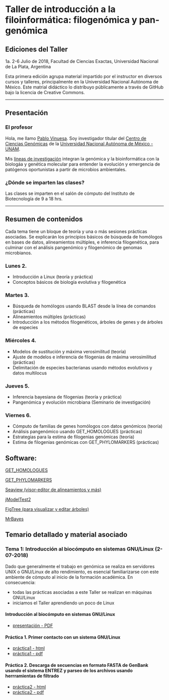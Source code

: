 # Taller de introducci&oacute;n a la filoinform&aacute;tica: filogen&oacute;mica y pan-gen&oacute;mica

## Ediciones del Taller

1a. 2-6 Julio de 2018, Facultad de Ciencias Exactas, Universidad Nacional de La Plata, Argentina


Esta primera edici&oacute;n agrupa material impartido por el instructor en diversos cursos y talleres, principalmente 
en la Universidad Nacional Aut&oacute;noma de M&eacute;xico. Este matrial did&aacute;ctico lo distribuyo
p&uacute;blicamente a trav&eacute;s de GitHub bajo la licencia de Creative Commons.

***
 
## Presentaci&oacute;n

### El profesor
Hola, me llamo [Pablo Vinuesa](http://www.ccg.unam.mx/~vinuesa/). Soy investigador titular del 
[Centro de Ciencias Gen&oacute;micas](http://www.ccg.unam.mx) de la 
[Universidad Nacional Aut&oacute;noma de M&eacute;xico - UNAM](http://www.unam.mx/).

Mis [l&iacute;neas de investigaci&oacute;n](http://www.ccg.unam.mx/~vinuesa/research.html) 
integran la gen&oacute;mica y la bioinform&aacute;tica con la biolog&aacute;a y gen&eacute;tica molecular para entender 
la evoluci&oacute;n y emergencia de pat&oacute;genos oportunistas a partir de microbios ambientales.

### ¿D&oacute;nde se imparten las clases?
Las clases se imparten en el sal&oacute;n de c&oacute;mputo del Instituto de Biotecnolog&iacute;a 
de 9 a 18 hrs.

***

## Resumen de contenidos

Cada tema tiene un bloque de teor&iacute;a y una o m&aacute;s sesiones pr&aacute;cticas asociadas. Se explicar&aacute;n los principios b&aacute;sicos de b&uacute;squeda de hom&oacute;logos en bases de datos, alineamientos m&uacute;ltiples, e inferencia filogen&eacute;tica, para culminar con el an&aacute;lisis pangen&oacute;mico y filogen&oacute;mico de genomas microbianos.

### Lunes 2. 
- Introducción a Linux (teoría y práctica)
- Conceptos básicos de biología evolutiva y filogenética

### Martes 3. 
- Búsqueda de homólogos usando BLAST desde la línea de comandos (prácticas)
- Alineamientos múltiples (prácticas)
- Introducción a los métodos filogenéticos, árboles de genes y de árboles de especies

### Miércoles 4. 
- Modelos de sustitución y máxima verosimilitud (teoría)
- Ajuste de modelos e inferencia de filogenias de máxima verosimilitud (prácticas)
- Delimitación de especies bacterianas usando métodos evolutivos y datos multilocus

### Jueves 5. 
- Inferencia bayesiana de filogenias (teoría y práctica)
- Pangenómica y evolución microbiana (Seminario de investigación)

### Viernes 6.
- Cómputo de familias de genes homólogos con datos genómicos (teoría)
- Análisis pangenómico usando GET_HOMOLOGUES (prácticas)
- Estrategias para la estima de filogenias genómicas (teoría)
- Estima de filogenias genómicas con GET_PHYLOMARKERS (prácticas)


## Software:

[GET_HOMOLOGUES](http://eead-csic-compbio)

[GET_PHYLOMARKERS](https://github.com/vinuesa/)

[Seaview (visor-editor de alineamientos y más)](http://pbil.univ-lyon1.fr/)

[jModelTest2](https://github.com/ddarriba/)

[FigTree (para visualizar y editar árboles)](http://tree.bio.ed.ac.uk/)

[MrBayes](http://mrbayes.sourceforge)

## Temario detallado y material asociado

<!--

2. Gen&oacute;mica comparativa y pan-gen&oacute;mica [presentaci&oacute;n - PDF](https://github.com/vinuesa/intro2phyloinfo/tree/master/docs/introduccion_a_la_pangenomica_microbiana_OMICAS-UAEM_Mar18.pdf)
 + pr?cticas con [GET_HOMOLOGUES](https://github.com/eead-csic-compbio/get_homologues) [tutorial html](http://eead-csic-compbio.github.io/get_homologues/manual/manual.html)
3. Filogen&oacute;mica y estructura filogen?tica del pan-genoma
 +  pr?cticas con [GET_PHYLOMARKERS](https://github.com/vinuesa/get_phylomarkers)

Desde este sitio se distribuyen los materiales did&aacute;cticos bajo la [licencia de
Creative Commons](https://creativecommons.org/).

-->

### Tema 1: Introducci&oacute;n al bioc&oacute;mputo en sistemas GNU/Linux (2-07-2018)

Dado que generalmente el trabajo en gen&oacute;mica se realiza en servidores UNIX o GNU/Linux de alto rendimiento, 
es esencial familiarizarse con este ambiente de c&oacute;mputo al inicio de la formaci&oacute;n acad&eacute;mica. 
En consecuencia:

- todas las pr&aacute;cticas asociadas a este Taller se realizan en m&aacute;quinas GNU/Linux
- iniciamos el Taller aprendiendo un poco de Linux

#### Introducci&oacute;n al bioc&oacute;mputo en sistemas GNU/Linux 
- [presentaci&oacute;n - PDF](https://github.com/vinuesa/intro2phyloinfo/tree/master/docs/Intro2biocomputo_sistemas_en_sistemas_UNIX-Linux.pdf)


#### Pr&aacute;ctica 1. Primer contacto con un sistema GNU/Linux
- [pr&aacute;ctica1 - html](https://vinuesa.github.io/intro2phyloinfo/intro2linux/)
- [pr&aacute;ctica1 - pdf](https://github.com/vinuesa/intro2phyloinfo/tree/master/docs/intro2linux/working_with_linux_commands.pdf)

#### Pr&aacute;ctica 2. Descarga de secuencias en formato FASTA de GenBank usando el sistema ENTREZ y parseo de los archivos usando herrramientas de filtrado
- [pr&aacute;ctica2 - html](https://vinuesa.github.io/intro2phyloinfo/practica2_parseo_fastas/)
- [pr&aacute;ctica2 - pdf](https://github.com/vinuesa/intro2phyloinfo/tree/master/docs/practica2_parseo_fastas/ejercicio_parseo_fastas_ENTREZ.pdf)

<!--


#### Pr&aacute;ctica 3. Introducci&oacute;n a la inferencia filogen&oacute;mica usando GET_PHYLOMARKERS
- [pr&aacute;ctica1 - html](https://vinuesa.github.io/get_phylomarkers/)

-->
